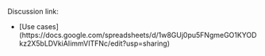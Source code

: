 <h>Discussion link: </h>
<ul>
  <li>
    [Use cases](https://docs.google.com/spreadsheets/d/1w8GUj0pu5FNgmeGO1KYODkz2X5bLDVkiAIimmVITFNc/edit?usp=sharing)
  </li>
</ul>

